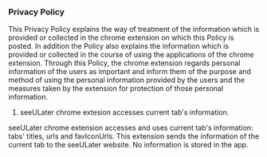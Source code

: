 ### Privacy Policy

This Privacy Policy explains the way of treatment of the information which is provided or collected in the chrome extension on which this Policy is posted. In addition the Policy also explains the information which is provided or collected in the course of using the applications of the chrome extension. Through this Policy, the chrome extension regards personal information of the users as important and inform them of the purpose and method of using the personal information provided by the users and the measures taken by the extension for protection of those personal information. 



1. seeULater chrome extesion accesses current tab's information.

seeULater chrome extension accesses and uses current tab's information: tabs' titles, urls and favIconUrls. This extension sends the information of the current tab to the seeULater website. No information is stored in the app.
